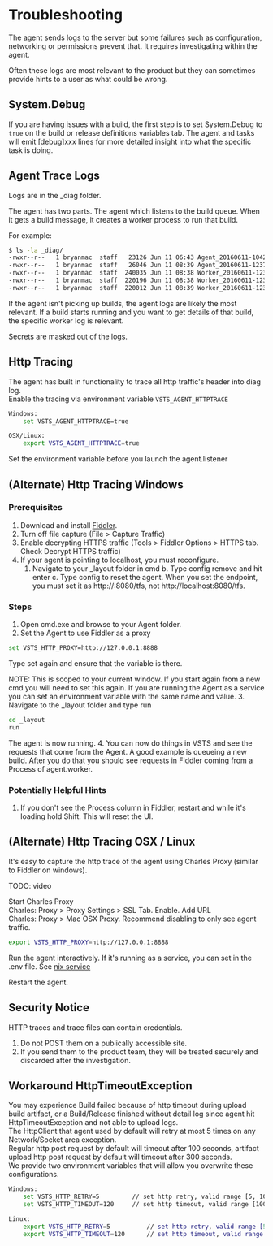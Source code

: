 # Troubleshooting

The agent sends logs to the server but some failures such as configuration, networking or permissions prevent that.  It requires investigating within the agent.

Often these logs are most relevant to the product but they can sometimes provide hints to a user as what could be wrong.

## System.Debug

If you are having issues with a build, the first step is to set System.Debug to `true` on the build or release definitions variables tab.  The agent and tasks will emit [debug]xxx lines for more detailed insight into what the specific task is doing.

## Agent Trace Logs

Logs are in the _diag folder.

The agent has two parts.  The agent which listens to the build queue.  When it gets a build message, it creates a worker process to run that build.  

For example:
```bash
$ ls -la _diag/
-rwxr--r--   1 bryanmac  staff   23126 Jun 11 06:43 Agent_20160611-104223-utc.log
-rwxr--r--   1 bryanmac  staff   26046 Jun 11 08:39 Agent_20160611-123755-utc.log
-rwxr--r--   1 bryanmac  staff  240035 Jun 11 08:38 Worker_20160611-123825-utc.log
-rwxr--r--   1 bryanmac  staff  220196 Jun 11 08:38 Worker_20160611-123843-utc.log
-rwxr--r--   1 bryanmac  staff  220012 Jun 11 08:39 Worker_20160611-123858-utc.log
```

If the agent isn't picking up builds, the agent logs are likely the most relevant.  If a build starts running and you want to get details of that build, the specific worker log is relevant.

Secrets are masked out of the logs.

## Http Tracing

The agent has built in functionality to trace all http traffic's header into diag log.  
Enable the tracing via environment variable `VSTS_AGENT_HTTPTRACE`

```bash
Windows:
    set VSTS_AGENT_HTTPTRACE=true

OSX/Linux:
    export VSTS_AGENT_HTTPTRACE=true
```
Set the environment variable before you launch the agent.listener

## (Alternate) Http Tracing Windows

### Prerequisites
1. Download and install [Fiddler](http://www.telerik.com/fiddler).
2. Turn off file capture (File > Capture Traffic)
3. Enable decrypting HTTPS traffic (Tools > Fiddler Options > HTTPS tab. Check Decrypt HTTPS traffic)
4. If your agent is pointing to localhost, you must reconfigure.
    1. Navigate to your _layout folder in cmd
    b. Type config remove and hit enter
    c. Type config to reset the agent. When you set the endpoint, you must set it as http://<your-machine-name>:8080/tfs, not http://localhost:8080/tfs.

### Steps
1. Open cmd.exe and browse to your Agent folder.
2. Set the Agent to use Fiddler as a proxy
```bash
set VSTS_HTTP_PROXY=http://127.0.0.1:8888
```
Type set again and ensure that the variable is there.

NOTE: This is scoped to your current window. If you start again from a new cmd you will need to set this again. If you are running the Agent as a service you can set an environment variable with the same name and value.
3. Navigate to the _layout folder and type run
```bash
cd _layout
run
```
The agent is now running.
4. You can now do things in VSTS and see the requests that come from the Agent. A good example is queueing a new build. After you do that you should see requests in Fiddler coming from a Process of agent.worker.

### Potentially Helpful Hints
1. If you don't see the Process column in Fiddler, restart and while it's loading hold Shift. This will reset the UI.

## (Alternate) Http Tracing OSX / Linux

It's easy to capture the http trace of the agent using Charles Proxy (similar to Fiddler on windows).  

TODO: video

Start Charles Proxy  
Charles: Proxy > Proxy Settings > SSL Tab.  Enable.  Add URL  
Charles: Proxy > Mac OSX Proxy.  Recommend disabling to only see agent traffic.

```bash
export VSTS_HTTP_PROXY=http://127.0.0.1:8888
```

Run the agent interactively.  If it's running as a service, you can set in the .env file.  See [nix service](start/nixsvc.md)

Restart the agent.

## Security Notice

HTTP traces and trace files can contain credentials.  

1. Do not POST them on a publically accessible site.
2. If you send them to the product team, they will be treated securely and discarded after the investigation.

## Workaround HttpTimeoutException

You may experience Build failed because of http timeout during upload build artifact, or a Build/Release finished without detail log since agent hit HttpTimeoutException and not able to upload logs.  
The HttpClient that agent used by default will retry at most 5 times on any Network/Socket area exception.  
Regular http post request by default will timeout after 100 seconds, artifact upload http post request by default will timeout after 300 seconds.  
We provide two environment variables that will allow you overwrite these configurations.  

```bash
Windows:
    set VSTS_HTTP_RETRY=5         // set http retry, valid range [5, 10]  
    set VSTS_HTTP_TIMEOUT=120     // set http timeout, valid range [100, 1200]  

Linux:
    export VSTS_HTTP_RETRY=5          // set http retry, valid range [5, 10]  
    export VSTS_HTTP_TIMEOUT=120      // set http timeout, valid range [100, 1200]  
```
